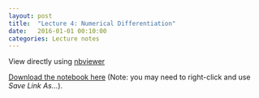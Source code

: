 ```yaml
---
layout: post
title:  "Lecture 4: Numerical Differentiation" 
date:   2016-01-01 00:10:00
categories: Lecture notes
---
```


View directly using [nbviewer](http://nbviewer.ipython.org/github/ggorman/Numerical-methods-1/blob/master/notebook/differentiation.ipynb)

[Download the notebook here](http://raw.githubusercontent.com/ggorman/Numerical-methods-1/master/notebook/differentiation.ipynb) (Note: you may need to right-click and use *Save Link As...*).

